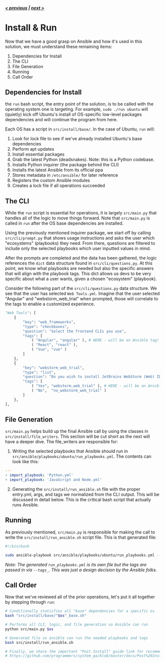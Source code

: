 ##### [< previous](https://github.com/programmers/system_qa/blob/master/docs/Dev%20Guide/1.%20Ansible%20Usage.md) | [next >](https://github.com/programmers/system_qa/blob/master/docs/Dev%20Guide/3.%20Contributing.md)

# Install & Run

Now that we have a good grasp on Ansible and how it's used in this solution, we must understand these remaining items:

1. Dependencies for Install
2. The CLI
3. File Generation
4. Running
5. Call Order

## Dependencies for Install 

the `run` bash script, the entry point of the solution, is to be called with the operating system one is targeting. For example, `sudo ./run ubuntu` will (quietly) kick off Ubuntu's install of OS-specific low-level packages dependencies and will continue the program from here.

Each OS has a script in `src/install/base/`. In the case of Ubuntu, `run` will:

1. Look for lock file to see if we've already installed Ubuntu's base dependencies
2. Perform apt updates
3. Install essential packages
4. Grab the latest Python (deadsnakes). Note: this is a Python codebase.
5. Installs Python inquirer (the package behind the CLI)
6. Installs the latest Ansible from its official ppa
7. Stores metadata in `/etc/ansible/` for later reference
8. Registers the custom Ansible modules
9. Creates a lock file if all operations succeeded

## The CLI

While the `run` script is essential for operations, it is largely `src/main.py` that handles all of the logic to move things forward. Note that `src/main.py` is called in `run` after the OS base dependencies are installed.

Using the previously mentioned inquirer package, we start off by calling `src/cli/prompt.py` that shows usage instructions and asks the user which "ecosystems" (playbooks) they need. From there, questions are filtered to include only the selected playbooks which user inputted values in mind.

After the prompts are completed and the data has been gathered, the logic references the `dict` data structure found in `src/cli/questions.py`. At this point, we know what playbooks are needed but also the specific answers that will align with the playbook tags. This dict allows us devs to be very specific about what a user wants, given a chosen "ecosystem" (playbook).

Consider the following part of the `src/cli/questions.py` data structure. We see that the user has selected `Web Tools.yml`. Imagine that the user selected "Angular" and "webstorm_web_trial" when prompted, those will correlate to the tags to enable a customized experience.

```python
"Web Tools": [
    {
        "key": "web_frameworks",
        "type": "checkboxes",
        "question": "Select the frontend CLIs you use",
        "tags": [
            ( "Angular", "angular" ), # HERE - will be an Ansible tag!
            ( "React", "react" ),
            ( "Vue", "vue" )
        ]
    },
    {
        "key": "webstorm_web_trial",
        "type": "list",
        "question": "Do you wish to install JetBrains WebStorm (Web) IDE trial?",
        "tags": [
            ( "Yes", "webstorm_web_trial" ), # HERE - will be an Ansible tag!
            ( "No",  "no_webstorm_web_trial" )
        ]
    },
],
```

## File Generation

`src/main.py` helps build up the final Ansible call by using the classes in `src/install/file_writers`. This section will be cut short as the next will have a deeper dive. The file_writers are responsible for:

1. Writing the selected playbooks that Ansible should run in `src/ansible/playbooks/ubuntu/run_playbooks.yml`. The contents can look like this:

```yaml
---
- import_playbook: 'Python.yml'
- import_playbook: 'JavaScript and Node.yml'
```

2. Generating the `src/install/run_ansible.sh` file with the proper entry.yml, args, and tags we normalized from the CLI output. This will be discussed in detail below. This is the critical bash script that actually runs Ansible.

## Running

As previously mentioned, `src/main.py` is responsible for making the call to write the `src/install/run_ansible.sh` script file. This is that generated file:

```bash
#!/bin/bash

sudo ansible-playbook src/ansible/playbooks/ubuntu/run_playbooks.yml --tags="angular,react,pycharm,mysql"
```

_Note: The generated `run_playbooks.yml` is its own file but the tags are passed in via `--tags_`. This was just a design decision by the Ansible folks._

## Call Order

Now that we've reviewed all of the prior operations, let's put it all together by stepping through `run`:

```bash
# Conditionally statisfies all "base" dependencies for a specific os
bash "src/install/base/"$os"_base.sh"

# Performs all CLI, logic, and file generation so Ansible can run
python src/main.py $os

# Generated file so ansible can run the needed playbooks and tags
bash src/install/run_ansible.sh 

# Finally, we share the important "Post Install" guide link for recommended manual steps
# https://github.com/programmers/system_qa/blob/master/docs/Post%20Install/Overview.md
```
